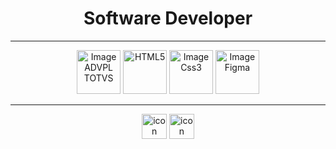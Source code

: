 <h1 align="center">Software Developer</h1>
<hr>
    <div align="center">
        <img src="https://avatars.githubusercontent.com/u/20243897?s=200&v=4" alt="Image ADVPL TOTVS" width="70px">
        <img src="https://camo.githubusercontent.com/da7acacadecf91d6dc02efcd2be086bb6d78ddff19a1b7a0ab2755a6fda8b1e9/68747470733a2f2f63646e2e6a7364656c6976722e6e65742f67682f64657669636f6e732f64657669636f6e2f69636f6e732f68746d6c352f68746d6c352d6f726967696e616c2e737667" alt="HTML5" width="70px">
        <img src="https://camo.githubusercontent.com/2e496d4bfc6f753ddca87b521ce95c88219f77800212ffa6d4401ad368c82170/68747470733a2f2f63646e2e6a7364656c6976722e6e65742f67682f64657669636f6e732f64657669636f6e2f69636f6e732f637373332f637373332d6f726967696e616c2e737667" alt="Image Css3" width="70px">
        <img src="https://camo.githubusercontent.com/cdd289ae72f33665800bc6a63936d5afa0454214d520945780894151112a055f/68747470733a2f2f63646e2e6a7364656c6976722e6e65742f67682f64657669636f6e732f64657669636f6e2f69636f6e732f6669676d612f6669676d612d6f726967696e616c2e737667" alt="Image Figma" width="70px">
    </div>   
    <div align="center"> 
        <hr>
        <a href="https://www.linkedin.com/in/viniciusdemoraismendes" target="_blank"><img src="https://cdn-icons-png.flaticon.com/512/3992/3992606.png" alt="icon linkedin" width="40px"></a>
        <a href="https://www.instagram.com/vinymorais_" target="_blank"><img src="https://cdn-icons-png.flaticon.com/512/2111/2111463.png" alt="icon instagram" width="40px"></a>
    </div>
